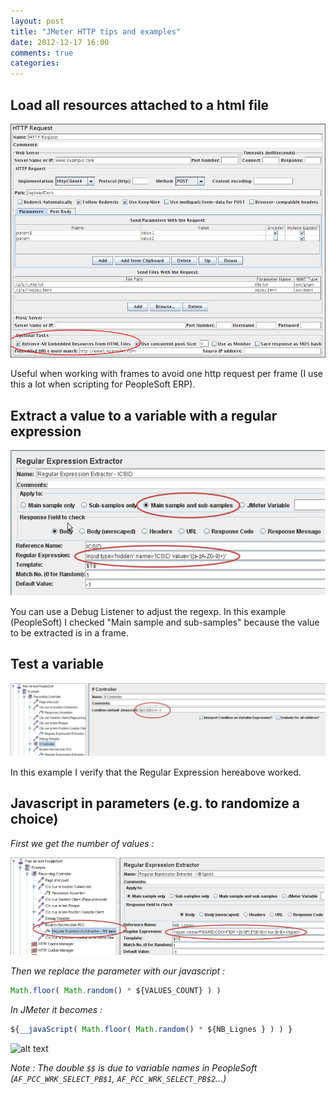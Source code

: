 ```yaml
---
layout: post
title: "JMeter HTTP tips and examples"
date: 2012-12-17 16:00
comments: true
categories: 
---
```


Load all resources attached to a html file
--------------

![alt text](/images/jmeter/http-request.png)

Useful when working with frames to avoid one http request per frame (I use this a lot when scripting for PeopleSoft ERP).


Extract a value to a variable with a regular expression
------------------------

![alt text](/images/jmeter/regex1.png)

You can use a Debug Listener to adjust the regexp.
In this example (PeopleSoft) I checked "Main sample and sub-samples" because the value to be extracted is in a frame.


Test a variable
---------------------------

![alt text](/images/jmeter/if-test.png)

In this example I verify that the Regular Expression hereabove worked.


Javascript in parameters (e.g. to randomize a choice)
-----------------------------

*First we get the number of values :*

![alt text](/images/jmeter/random-1.png)

*Then we replace the parameter with our javascript :*

```javascript
Math.floor( Math.random() * ${VALUES_COUNT} ) )
```

*In JMeter it becomes :*

```javascript
${__javaScript( Math.floor( Math.random() * ${NB_Lignes } ) ) }
```

![alt text](/images/jmeter/random-2.png")

*Note : The double `$$` is due to variable names in PeopleSoft (`AF_PCC_WRK_SELECT_PB$1`, `AF_PCC_WRK_SELECT_PB$2`...)*
